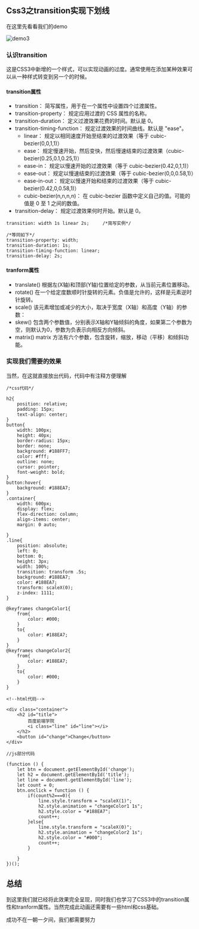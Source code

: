 ## Css3之transition实现下划线

在这里先看看我们的demo

![demo3](https://upload-images.jianshu.io/upload_images/10414430-9558348369bee234.gif?imageMogr2/auto-orient/strip)

### 认识transition

这是CSS3中新增的一个样式，可以实现动画的过度。通常使用在添加某种效果可以从一种样式转变到另一个的时候。

#### transition属性

- transition： 简写属性，用于在一个属性中设置四个过渡属性。
- transition-property： 规定应用过渡的 CSS 属性的名称。
- transition-duration： 	定义过渡效果花费的时间。默认是 0。
- transition-timing-function： 规定过渡效果的时间曲线。默认是 "ease"。
	- linear： 规定以相同速度开始至结束的过渡效果（等于 cubic-bezier(0,0,1,1)）
	- ease： 规定慢速开始，然后变快，然后慢速结束的过渡效果（cubic-bezier(0.25,0.1,0.25,1)）
	- ease-in： 规定以慢速开始的过渡效果（等于 cubic-bezier(0.42,0,1,1)）
	- ease-out： 规定以慢速结束的过渡效果（等于 cubic-bezier(0,0,0.58,1)）
	- ease-in-out： 规定以慢速开始和结束的过渡效果（等于 cubic-bezier(0.42,0,0.58,1)）
	- cubic-bezier(n,n,n,n)： 在 cubic-bezier 函数中定义自己的值。可能的值是 0 至 1 之间的数值。
- transition-delay： 规定过渡效果何时开始。默认是 0。

```
transition: width 1s linear 2s;		/*简写实例*/

/*等同如下*/
transition-property: width;
transition-duration: 1s;
transition-timing-function: linear;
transition-delay: 2s;
```

#### tranform属性

- translate() 根据左(X轴)和顶部(Y轴)位置给定的参数，从当前元素位置移动。
- rotate() 在一个给定度数顺时针旋转的元素。负值是允许的，这样是元素逆时针旋转。
- scale() 该元素增加或减少的大小，取决于宽度（X轴）和高度（Y轴）的参数：
- skew() 包含两个参数值，分别表示X轴和Y轴倾斜的角度，如果第二个参数为空，则默认为0，参数为负表示向相反方向倾斜。
- matrix() matrix 方法有六个参数，包含旋转，缩放，移动（平移）和倾斜功能。

### 实现我们需要的效果
当然，在这就直接放出代码，代码中有注释方便理解

```
/*css代码*/

h2{
	position: relative;
	padding: 15px;
	text-align: center;	
}
button{
	width: 100px;
	height: 40px;
	border-radius: 15px;
	border: none;
	background: #188FF7;
	color: #fff;
	outline: none;
	cursor: pointer;
	font-weight: bold;
}
button:hover{
	background: #188EA7;
}
.container{
	width: 600px;
	display: flex;
	flex-direction: column;
	align-items: center;
	margin: 0 auto;
	
}
.line{
	position: absolute;
	left: 0;
	bottom: 0;
	height: 3px;
	width: 100%;
	transition: transform .5s;
	background: #188EA7;
	color: #188EA7;
	transform: scaleX(0);
	z-index: 1111;			
}

@keyframes changeColor1{
	from{
		color: #000;
	}
	to{
		color: #188EA7;
	}
}
@keyframes changeColor2{
	from{				
		color: #188EA7;
	}
	to{
		color: #000;
	}
}
```

```
<!--html代码-->

<div class="container">
	<h2 id="title">
		百度前端学院
		<i class="line" id="line"></i>
	</h2>
	<button id="change">Change</button>
</div>
```

```
//js部分代码

(function () {
	let btn = document.getElementById('change');
	let h2 = document.getElementById('title');
	let line = document.getElementById('line');
	let count = 0;
	btn.onclick = function () {
		if(count%2===0){
			line.style.transform = "scaleX(1)";
			h2.style.animation = "changeColor1 1s";
			h2.style.color = "#188EA7";
			count++;
		}else{
			line.style.transform = "scaleX(0)";
			h2.style.animation = "changeColor2 1s";
			h2.style.color = "#000";
			count++;
		}
		
	}
})();
```

## 总结
到这里我们就已经将此效果完全呈现，同时我们也学习了CSS3中的transition属性和tranform属性。当然完成此动画还需要有一些html和css基础。

成功不在一朝一夕间，我们都需要努力